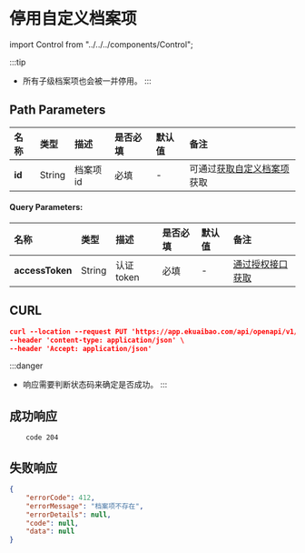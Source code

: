 # 停用自定义档案项

import Control from "../../../components/Control";

<Control
method="PUT"
url="/api/openapi/v1/dimensions/items/$`id`/disable"
/>

:::tip
- 所有子级档案项也会被一并停用。
:::

## Path Parameters

| 名称 | 类型 | 描述 | 是否必填 | 默认值 | 备注 |
| :--- | :--- | :--- | :--- |:--- | :--- |
| **id** | String | 档案项id | 必填| - | 可通过[获取自定义档案项](/docs/open-api/dimensions/get-dimension-items)获取 | 

#### Query Parameters:

| 名称 | 类型 | 描述 | 是否必填 | 默认值 | 备注 |
| :--- | :--- | :--- | :--- |:--- | :--- |
| **accessToken** | String | 认证token | 必填 | - | [通过授权接口获取](/docs/open-api/getting-started/auth) |

## CURL
```json
curl --location --request PUT 'https://app.ekuaibao.com/api/openapi/v1/dimensions/items/$XBUbxhnP5k8w00/disable?accessToken=hQgbxfJnlElc00' \
--header 'content-type: application/json' \
--header 'Accept: application/json'
```

:::danger
- 响应需要判断状态码来确定是否成功。
:::

## 成功响应
```text
    code 204 
```

## 失败响应
```json
{
    "errorCode": 412,
    "errorMessage": "档案项不存在",
    "errorDetails": null,
    "code": null,
    "data": null
}
```
















